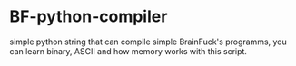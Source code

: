 # BF-python-compiler

simple python string that can compile simple BrainFuck's programms,
you can learn binary, ASCII and how memory works with this script.
